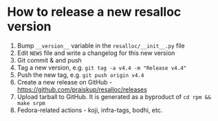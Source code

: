 # How to release a new resalloc version

1. Bump `__version__` variable in the `resalloc/__init__.py` file
2. Edit `NEWS` file and write a changelog for this new version
3. Git commit & and push
4. Tag a new version, e.g. `git tag -a v4.4 -m "Release v4.4"`
5. Push the new tag, e.g. `git push origin v4.4 `
6. Create a new release on GitHub - https://github.com/praiskup/resalloc/releases
7. Upload tarball to GitHub. It is generated as a byproduct of `cd rpm && make srpm`
8. Fedora-related actions - koji, infra-tags, bodhi, etc.
